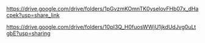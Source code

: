 
https://drive.google.com/drive/folders/1pGvzmKOmnTK0yselovFHb07x_dHacpek?usp=share_link

https://drive.google.com/drive/folders/10pI3Q_H0fuosWWjU1jkdUdJvg0uLtgbE?usp=sharing
